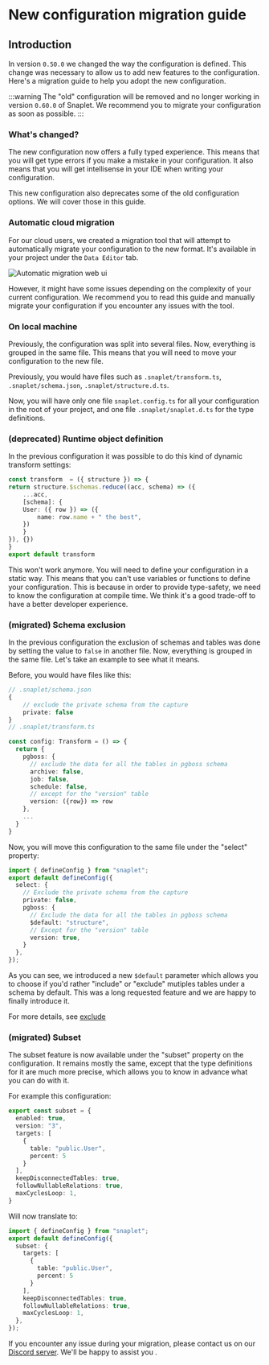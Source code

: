 # New configuration migration guide

## Introduction

In version `0.50.0` we changed the way the configuration is defined. This change was necessary to allow us to add new features to the configuration. Here's a migration guide
to help you adopt the new configuration.

:::warning
The "old" configuration will be removed and no longer working in version `0.60.0` of Snaplet. We recommend you to migrate your configuration as soon as possible.
:::

### What's changed?

The new configuration now offers a fully typed experience. This means that you will get type errors if you make a mistake in your configuration. It also means that you will get
intellisense in your IDE when writing your configuration.

This new configuration also deprecates some of the old configuration options. We will cover those in this guide.

### Automatic cloud migration
For our cloud users, we created a migration tool that will attempt to automatically migrate your configuration to the new format. It's available in your project under the `Data Editor` tab.

![Automatic migration web ui](/img/cloud-upgrade-config-screenshot.webp)

However, it might have some issues depending on the complexity of your current configuration. We recommend you to read this guide and manually migrate your configuration if you encounter any issues with the tool.

### On local machine
Previously, the configuration was split into several files. Now, everything is grouped in the same file. This means that you will need to move your configuration to the new file.

Previously, you would have files such as `.snaplet/transform.ts`, `.snaplet/schema.json`, `.snaplet/structure.d.ts`.

Now, you will have only one file `snaplet.config.ts` for all your configuration in the root of your project, and one file `.snaplet/snaplet.d.ts` for the type definitions.

### (deprecated) Runtime object definition

In the previous configuration it was possible to do this kind of dynamic transform settings:

```ts
const transform  = ({ structure }) => {
return structure.$schemas.reduce((acc, schema) => ({
    ...acc,
    [schema]: {
    User: ({ row }) => ({
        name: row.name + " the best",
    })
    }
}), {})
}
export default transform
```

This won't work anymore. You will need to define your configuration in a static way. This means that you can't use variables or functions to define your configuration. This is because in order to provide type-safety, we need to know the configuration at compile time. We think it's a good trade-off to have a better developer experience.

### (migrated) Schema exclusion

In the previous configuration the exclusion of schemas and tables was done by setting the value to `false` in another file. Now, everything is grouped in the same file.
Let's take an example to see what it means.

Before, you would have files like this:

```ts
// .snaplet/schema.json
{
    // exclude the private schema from the capture
    private: false
}
// .snaplet/transform.ts

const config: Transform = () => {
  return {
    pgboss: {
      // exclude the data for all the tables in pgboss schema
      archive: false,
      job: false,
      schedule: false,
      // except for the "version" table
      version: ({row}) => row
    },
    ...
  }
}
```

Now, you will move this configuration to the same file under the "select" property:

```ts
import { defineConfig } from "snaplet";
export default defineConfig({
  select: {
    // Exclude the private schema from the capture
    private: false,
    pgboss: {
      // Exclude the data for all the tables in pgboss schema
      $default: "structure",
      // Except for the "version" table
      version: true,
    }
  },
});
```


As you can see, we introduced a new `$default` parameter which allows you to choose if you'd rather "include" or "exclude" mutiples tables under a schema by default. This was a long requested feature and we are happy to finally introduce it.

For more details, see [exclude](docs/04-references/data-operations/03-exclude.md)

### (migrated) Subset
The subset feature is now available under the "subset" property on the configuration. It remains mostly the same, except that the type definitions for it are much more precise, which allows you to know in advance what you can do with it.

For example this configuration:

```ts
export const subset = {
  enabled: true,
  version: "3",
  targets: [
    {
      table: "public.User",
      percent: 5
    }
  ],
  keepDisconnectedTables: true,
  followNullableRelations: true,
  maxCyclesLoop: 1,
}
```

Will now translate to:

```ts
import { defineConfig } from "snaplet";
export default defineConfig({
  subset: {
    targets: [
      {
        table: "public.User",
        percent: 5
      }
    ],
    keepDisconnectedTables: true,
    followNullableRelations: true,
    maxCyclesLoop: 1,
  },
});
```

If you encounter any issue during your migration, please contact us on our [Discord server](https://app.snaplet.dev/chat). We'll be happy to assist you .